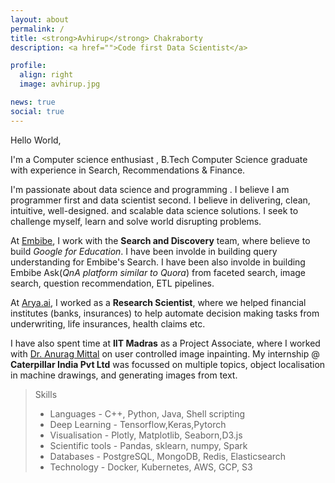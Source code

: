 ```yaml
---
layout: about
permalink: /
title: <strong>Avhirup</strong> Chakraborty
description: <a href="">Code first Data Scientist</a> 

profile:
  align: right
  image: avhirup.jpg

news: true
social: true
---
```

Hello World,

I'm a Computer science enthusiast , B.Tech Computer Science graduate with experience in Search, Recommendations & Finance.<br>

I'm passionate about data science and programming . I believe I am programmer first and data scientist second. I believe in delivering, clean, intuitive, well-designed. and scalable data science solutions. I seek to challenge myself, learn and solve world disrupting problems.<br>

At [Embibe](https://www.embibe.com/), I work with the **Search and Discovery** team, where believe to build *Google for Education*. I have been involde in building query understanding for Embibe's Search. I have been also involde in building Embibe Ask(*QnA platform similar to Quora*) from faceted search, image search, question recommendation, ETL pipelines.<br>

At [Arya.ai](https://arya.ai/), I worked as a **Research Scientist**, where we helped financial institutes (banks, insurances) to help automate decision making tasks from underwriting, life insurances, health claims etc.<br>

I have also spent time at **IIT Madras** as a Project Associate, where I worked with [Dr. Anurag Mittal](https://www.cse.iitm.ac.in/~amittal/) on user controlled image inpainting. My internship @ **Caterpillar India Pvt Ltd** was focussed on multiple topics, object localisation in machine drawings, and generating images from text.

> Skills
> * Languages - C++, Python, Java, Shell scripting
> * Deep Learning - Tensorflow,Keras,Pytorch
> * Visualisation - Plotly, Matplotlib, Seaborn,D3.js
> * Scientific tools - Pandas, sklearn, numpy, Spark
> * Databases -  PostgreSQL, MongoDB, Redis, Elasticsearch
> * Technology - Docker, Kubernetes, AWS, GCP, S3


